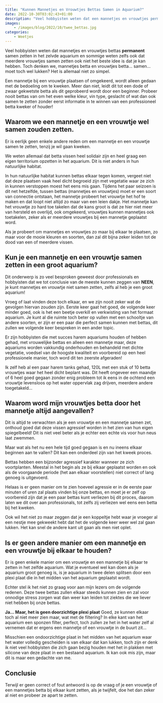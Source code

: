 ```yaml
---
title: "Kunnen Mannetjes en Vrouwtjes Bettas Samen in Aquarium?"
date: 2022-10-30T03:02:43+01:00
description: "Veel hobbyisten weten dat een mannetjes en vrouwtjes permanent samen kunnen zitten in het zelvde aquarium en sommige weten zelfs ook dat meerdere vrouwtjes samen zetten ook niet het beste idee is dat je kan hebben."
images:
    - /images/blog/2022/10/twee_bettas.jpg
categories:
    - Weetjes
---
```


Veel hobbyisten weten dat mannetjes en vrouwtjes bettas **permanent** samen zetten in het zelvde aquarium en sommige weten zelfs ook dat meerdere vrouwtjes samen zetten ook niet het beste idee is dat je kan hebben.
Toch denken we, mannetjes betta en vrouwtjes betta... samen... moet toch wel lukken? Het is allemaal niet zo simpel.

Een mannetje bij een vrouwtje plaatsen of omgekeerd, wordt alleen gedaan met de bedoeling om te kweken.
Meer dan niet, leidt dit tot een dode of zwaar gekwetste betta als dit geprobeerd wordt door een beginner.
Probeer nooit bettas van om het even welke kleur, vin type, geslacht of wat dan ook samen te zetten zonder eerst informatie in te winnen van een professioneel betta kweker of houder!

## Waarom we een mannetje en een vrouwtje wel samen zouden zetten.

Er is eerlijk geen enkele andere reden om een mannetje en een vrouwtje samen te zetten, tenzij je wil gaan kweken.

We weten allemaal dat betta vissen heel solidair zijn en heel graag een eigen territorium opzetten in het aquarium.
Dit is niet anders in hun natuurlijke habitat.

In hun natuurlijke habitat kunnen bettas elkaar tegen komen, vergeet niet dat deze plaatsen vaak heel dicht begroeid zijn met vegetatie waar ze zich in kunnen verstoppen moest het eens mis gaan.
Tijdens het paar seizoen is dit net hetzelfde, tussen bettas (mannetjes en vrouwtjes) moet er een soort van connectie ontstaan, het mannetje probeert het vrouwtje het hof te maken en dat loopt niet altijd zo maar van een leien dakje.
Het mannetje kan het vrouwtje zo hard toe takelen dat de kans groot is dat ze hier niet meer van hersteld en overlijd, ook omgekeerd, vrouwtjes kunnen mannetjes ook toetakelen, zeker als er meerdere vrouwtjes bij een mannetje geplaatst word.

Als je probeert om mannetjes en vrouwtjes zo maar bij elkaar te plaatsen, zo maar voor de mooie kleuren en soorten, dan zal dit bijna zeker leiden tot de dood van een of meerdere vissen.

## Kun je een mannetje en een vrouwtje samen zetten in een groot aquarium?

Dit onderwerp is zo veel besproken geweest door professionals en hobbyisten dat we tot conclusie van de meeste kunnen zeggen van **NEEN**, je kunt mannetjes en vrouwtje niet samen zetten, zelfs al heb je een groot aquarium!

Vroeg of laat vinden deze toch elkaar, en we zijn nooit zeker wat de gevolgen hiervan zouden zijn.
Eerste keer gaat het goed, de volgende keer minder goed, ook is het een beetje overkill en verkwisting van het formaat aquarium.
Je kunt al die ruimte toch beter op vullen met een schooltje van andere soorten, er zijn er een paar die perfect samen kunnen met bettas, dit zullen we volgende keer bespreken in een ander topic.

Er zijn hobbyisten die met succes harem aquariums houden of hebben gehad, met vrouwelijke bettas en alleen een mannetje maar, deze aquariums worden vakkundig onderhouden en behandeld met dichte vegetatie, voedsel van de hoogste kwaliteit en voorbereid op een heel professionele manier, toch word dit ten zeerste afgeraden!

Ik zelf heb al een paar harem tanks gehad, 120L met een stuk of 10 betta vrouwtjes waar het heel dicht beplant was.
Dit heeft ongeveer een maandje of 6 heel goed gegaan zonder enig probleem tot ik eens in de ochtend een vrouwtje levensloos op het water oppervlak zag drijven, meerdere andere toegetakeld...

## Waarom word mijn vrouwtjes betta door het mannetje altijd aangevallen?

Dit is altijd te verwachten als je een vrouwtje en een mannetje samen zet, onthoud goed dat deze vissen agressief worden in het zien van hun eigen spiegelbeeld!
Dit is niet veel beter als je echter een echte vis voor hun neus laat zwemmen.

Maar wat als het nu een hele tijd goed gegaan is en nu ineens elkaar beginnen aan te vallen?
Dit kan een onderdeel zijn van het kweek proces.

Bettas hebben een bijzonder agressief karakter wanneer ze zich voortplanten.
Meestal in het begin als ze bij elkaar geplaatst worden en ook als de voorgaande periode (het aan elkaar voorstellen) niet correct of lang genoeg is uitgevoerd.

Helaas is er geen manier om te zien hoeveel agressie er in de eerste paar minuten of uren zal plaats vinden bij onze bettas,
en moet je er zelf op voorbereid zijn dat je een paar bettas kunt verliezen bij dit proces, daarom laten we dit over aan professionals, tot zelfs zij verliezen wel eens een betta bij het kweken.

Ook wil het niet zo maar zeggen dat je een koppeltje hebt waar je vroeger al een nestje mee gekweekt hebt dat het de volgende keer weer wel zal gaan lukken.
Het kan snel de andere kant uit gaan als men niet oplet.

## Is er geen andere manier om een mannetje en een vrouwtje bij elkaar te houden?

Er is geen enkele manier om een vrouwtje en een mannetje bij elkaar te zetten in het zelfde aquarium.
Wat je eventueel wel kan doen als je aquarium groot genoeg is, is je aquarium in twee delen splitsen door een plexi plaat die in het midden van het aquarium geplaatst wordt.

Echter stel ik het niet zo graag voor aan mijn lezers om de volgende redenen.
Deze twee bettas zullen elkaar steeds kunnen zien en zal voor onnodige stress zorgen wat dan weer kan leiden tot ziektes die we liever niet hebben bij onze bettas.

**Ja... Maar, het is geen doorzichtige plexi plaat**
Goed, ze kunnen elkaar toch al niet meer zien maar, wat met de filtering?
In elke kant van het aquarium een sponzen filter, perfect, toch zullen ze het in het water zelf al vernemen dat er ergens een mannetje of een vrouwtje in de buurt zit... 

Misschien een ondoorzichtige plaat in het midden van het aquarium waar het water volledig gescheiden is van elkaar dat kan lukken, toch zijn er denk ik niet veel hobbyisten die zich gaan bezig houden met het in plakken met silicone van deze plaat in een bestaand aquarium. Ik kan ook mis zijn, maar dit is maar een gedachte van me.

## Conclusie

Terwijl er geen correct of fout antwoord is op de vraag of je een vrouwtje of een mannetjes betta bij elkaar kunt zetten, als je twijfelt, doe het dan zeker al niet en probeer ze apart te zetten.
